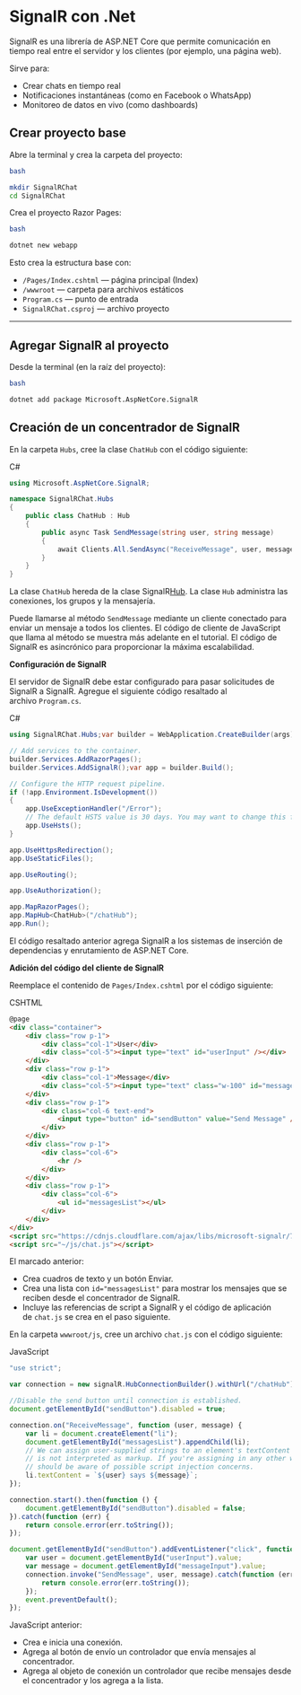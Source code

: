 # SignalR con .Net

SignalR es una librería de ASP.NET Core que permite comunicación en tiempo real entre el servidor y los clientes (por ejemplo, una página web).

Sirve para:
- Crear chats en tiempo real
- Notificaciones instantáneas (como en Facebook o WhatsApp)
- Monitoreo de datos en vivo (como dashboards)

## Crear proyecto base

Abre la terminal y crea la carpeta del proyecto:

```bash
bash

mkdir SignalRChat
cd SignalRChat

```

Crea el proyecto Razor Pages:

```bash
bash

dotnet new webapp

```

Esto crea la estructura base con:

- `/Pages/Index.cshtml` — página principal (Index)
- `/wwwroot` — carpeta para archivos estáticos
- `Program.cs` — punto de entrada
- `SignalRChat.csproj` — archivo proyecto

---

## Agregar SignalR al proyecto

Desde la terminal (en la raíz del proyecto):

```bash
bash

dotnet add package Microsoft.AspNetCore.SignalR

```

## **Creación de un concentrador de SignalR**

En la carpeta `Hubs`, cree la clase `ChatHub` con el código siguiente:

C#

```csharp
using Microsoft.AspNetCore.SignalR;

namespace SignalRChat.Hubs
{
    public class ChatHub : Hub
    {
        public async Task SendMessage(string user, string message)
        {
            await Clients.All.SendAsync("ReceiveMessage", user, message);
        }
    }
}

```

La clase `ChatHub` hereda de la clase SignalR[Hub](https://learn.microsoft.com/es-es/dotnet/api/microsoft.aspnetcore.signalr.hub). La clase `Hub` administra las conexiones, los grupos y la mensajería.

Puede llamarse al método `SendMessage` mediante un cliente conectado para enviar un mensaje a todos los clientes. El código de cliente de JavaScript que llama al método se muestra más adelante en el tutorial. El código de SignalR es asincrónico para proporcionar la máxima escalabilidad.

**Configuración de SignalR**

El servidor de SignalR debe estar configurado para pasar solicitudes de SignalR a SignalR. Agregue el siguiente código resaltado al archivo `Program.cs`.

C#

```csharp
using SignalRChat.Hubs;var builder = WebApplication.CreateBuilder(args);

// Add services to the container.
builder.Services.AddRazorPages();
builder.Services.AddSignalR();var app = builder.Build();

// Configure the HTTP request pipeline.
if (!app.Environment.IsDevelopment())
{
    app.UseExceptionHandler("/Error");
    // The default HSTS value is 30 days. You may want to change this for production scenarios, see https://aka.ms/aspnetcore-hsts.
    app.UseHsts();
}

app.UseHttpsRedirection();
app.UseStaticFiles();

app.UseRouting();

app.UseAuthorization();

app.MapRazorPages();
app.MapHub<ChatHub>("/chatHub");
app.Run();

```

El código resaltado anterior agrega SignalR a los sistemas de inserción de dependencias y enrutamiento de ASP.NET Core.

**Adición del código del cliente de SignalR**

Reemplace el contenido de `Pages/Index.cshtml` por el código siguiente:

CSHTML

```html
@page
<div class="container">
    <div class="row p-1">
        <div class="col-1">User</div>
        <div class="col-5"><input type="text" id="userInput" /></div>
    </div>
    <div class="row p-1">
        <div class="col-1">Message</div>
        <div class="col-5"><input type="text" class="w-100" id="messageInput" /></div>
    </div>
    <div class="row p-1">
        <div class="col-6 text-end">
            <input type="button" id="sendButton" value="Send Message" />
        </div>
    </div>
    <div class="row p-1">
        <div class="col-6">
            <hr />
        </div>
    </div>
    <div class="row p-1">
        <div class="col-6">
            <ul id="messagesList"></ul>
        </div>
    </div>
</div>
<script src="https://cdnjs.cloudflare.com/ajax/libs/microsoft-signalr/7.0.5/signalr.min.js"></script>
<script src="~/js/chat.js"></script>

```

El marcado anterior:

- Crea cuadros de texto y un botón Enviar.
- Crea una lista con `id="messagesList"` para mostrar los mensajes que se reciben desde el concentrador de SignalR.
- Incluye las referencias de script a SignalR y el código de aplicación de `chat.js` se crea en el paso siguiente.

En la carpeta `wwwroot/js`, cree un archivo `chat.js` con el código siguiente:

JavaScript

```javascript
"use strict";

var connection = new signalR.HubConnectionBuilder().withUrl("/chatHub").build();

//Disable the send button until connection is established.
document.getElementById("sendButton").disabled = true;

connection.on("ReceiveMessage", function (user, message) {
    var li = document.createElement("li");
    document.getElementById("messagesList").appendChild(li);
    // We can assign user-supplied strings to an element's textContent because it
    // is not interpreted as markup. If you're assigning in any other way, you
    // should be aware of possible script injection concerns.
    li.textContent = `${user} says ${message}`;
});

connection.start().then(function () {
    document.getElementById("sendButton").disabled = false;
}).catch(function (err) {
    return console.error(err.toString());
});

document.getElementById("sendButton").addEventListener("click", function (event) {
    var user = document.getElementById("userInput").value;
    var message = document.getElementById("messageInput").value;
    connection.invoke("SendMessage", user, message).catch(function (err) {
        return console.error(err.toString());
    });
    event.preventDefault();
});

```

JavaScript anterior:

- Crea e inicia una conexión.
- Agrega al botón de envío un controlador que envía mensajes al concentrador.
- Agrega al objeto de conexión un controlador que recibe mensajes desde el concentrador y los agrega a la lista.